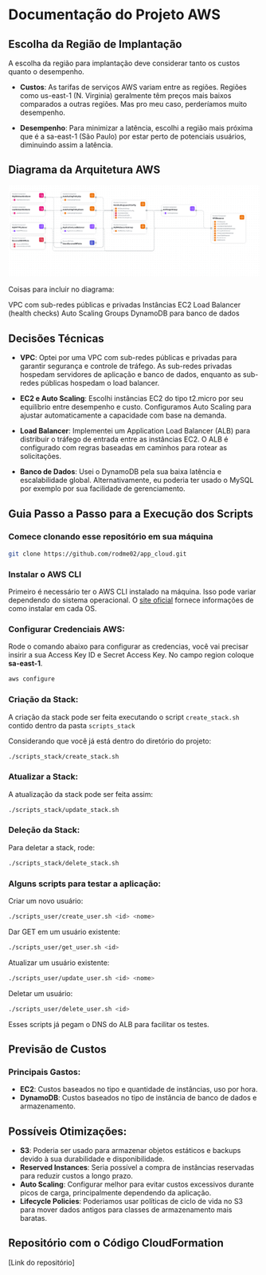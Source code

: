 # Documentação do Projeto AWS

## Escolha da Região de Implantação

A escolha da região para implantação deve considerar tanto os custos quanto o desempenho.

- **Custos**: As tarifas de serviços AWS variam entre as regiões. Regiões como us-east-1 (N. Virginia) geralmente têm preços mais baixos comparados a outras regiões. Mas pro meu caso, perderíamos muito desempenho.

- **Desempenho**: Para minimizar a latência, escolhi a região mais próxima que é a sa-east-1 (São Paulo) por estar perto de potenciais usuários, diminuindo assim a latência.

## Diagrama da Arquitetura AWS

![Diagrama da Arquitetura](img/diagrama.png)

Coisas para incluir no diagrama:

VPC com sub-redes públicas e privadas
Instâncias EC2
Load Balancer (health checks)
Auto Scaling Groups
DynamoDB para banco de dados

## Decisões Técnicas

- **VPC**: Optei por uma VPC com sub-redes públicas e privadas para garantir segurança e controle de tráfego. As sub-redes privadas hospedam servidores de aplicação e banco de dados, enquanto as sub-redes públicas hospedam o load balancer.

- **EC2 e Auto Scaling**: Escolhi instâncias EC2 do tipo t2.micro por seu equilíbrio entre desempenho e custo. Configuramos Auto Scaling para ajustar automaticamente a capacidade com base na demanda.

- **Load Balancer**: Implementei um Application Load Balancer (ALB) para distribuir o tráfego de entrada entre as instâncias EC2. O ALB é configurado com regras baseadas em caminhos para rotear as solicitações.

- **Banco de Dados**: Usei o DynamoDB pela sua baixa latência e escalabilidade global. Alternativamente, eu poderia ter usado o MySQL por exemplo por sua facilidade de gerenciamento.

## Guia Passo a Passo para a Execução dos Scripts

### Comece clonando esse repositório em sua máquina

```bash
git clone https://github.com/rodme02/app_cloud.git
```

### Instalar o AWS CLI

Primeiro é necessário ter o AWS CLI instalado na máquina. Isso pode variar dependendo do sistema operacional. O [site oficial](https://docs.aws.amazon.com/cli/latest/userguide/getting-started-install.html) fornece informações de como instalar em cada OS.

### Configurar Credenciais AWS:

Rode o comando abaixo para configurar as credencias, você vai precisar insirir a sua Access Key ID e Secret Access Key. No campo region coloque **sa-east-1**.

```bash
aws configure
```

### Criação da Stack:

A criação da stack pode ser feita executando o script `create_stack.sh` contido dentro da pasta `scripts_stack`

Considerando que você já está dentro do diretório do projeto:

```bash
./scripts_stack/create_stack.sh
```

### Atualizar a Stack:

A atualização da stack pode ser feita assim:

```bash
./scripts_stack/update_stack.sh
```

### Deleção da Stack:

Para deletar a stack, rode:

```bash
./scripts_stack/delete_stack.sh
```

### Alguns scripts para testar a aplicação:

Criar um novo usuário:

```bash
./scripts_user/create_user.sh <id> <nome>
```

Dar GET em um usuário existente:

```bash
./scripts_user/get_user.sh <id>
```

Atualizar um usuário existente:

```bash
./scripts_user/update_user.sh <id> <nome>
```

Deletar um usuário:

```bash
./scripts_user/delete_user.sh <id>
```

Esses scripts já pegam o DNS do ALB para facilitar os testes.

## Previsão de Custos

### Principais Gastos:

- **EC2**: Custos baseados no tipo e quantidade de instâncias, uso por hora.
- **DynamoDB**: Custos baseados no tipo de instância de banco de dados e armazenamento.

## Possíveis Otimizações:

- **S3**: Poderia ser usado para armazenar objetos estáticos e backups devido à sua durabilidade e disponibilidade.
- **Reserved Instances**: Seria possível a compra de instâncias reservadas para reduzir custos a longo prazo.
- **Auto Scaling**: Configurar melhor para evitar custos excessivos durante picos de carga, principalmente dependendo da aplicação.
- **Lifecycle Policies**: Poderiamos usar políticas de ciclo de vida no S3 para mover dados antigos para classes de armazenamento mais baratas.

## Repositório com o Código CloudFormation

[Link do repositório]
